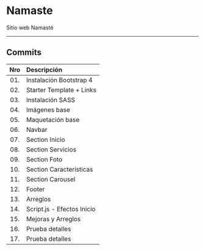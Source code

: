 # Namaste
Sitio web Namasté

----------


Commits
-------------

| Nro | Descripción
| :--:| :----------
| 01. | Instalación Bootstrap 4
| 02. | Starter Template + Links
| 03. | Instalación SASS
| 04. | Imágenes base
| 05. | Maquetación base
| 06. | Navbar
| 07. | Section Inicio
| 08. | Section Servicios
| 09. | Section Foto
| 10. | Section Características
| 11. | Section Carousel
| 12. | Footer
| 13. | Arreglos
| 14. | Script.js - Efectos Inicio
| 15. | Mejoras y Arreglos
| 16. | Prueba detalles
| 17. | Prueba detalles